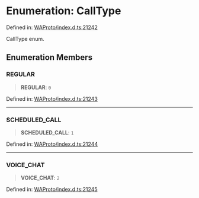 # Enumeration: CallType

Defined in: [WAProto/index.d.ts:21242](https://github.com/Fokusdotid/bail/blob/fcd0cec6f26de1fb545eb2e03fa5c63fbad99d3d/WAProto/index.d.ts#L21242)

CallType enum.

## Enumeration Members

### REGULAR

> **REGULAR**: `0`

Defined in: [WAProto/index.d.ts:21243](https://github.com/Fokusdotid/bail/blob/fcd0cec6f26de1fb545eb2e03fa5c63fbad99d3d/WAProto/index.d.ts#L21243)

***

### SCHEDULED\_CALL

> **SCHEDULED\_CALL**: `1`

Defined in: [WAProto/index.d.ts:21244](https://github.com/Fokusdotid/bail/blob/fcd0cec6f26de1fb545eb2e03fa5c63fbad99d3d/WAProto/index.d.ts#L21244)

***

### VOICE\_CHAT

> **VOICE\_CHAT**: `2`

Defined in: [WAProto/index.d.ts:21245](https://github.com/Fokusdotid/bail/blob/fcd0cec6f26de1fb545eb2e03fa5c63fbad99d3d/WAProto/index.d.ts#L21245)

